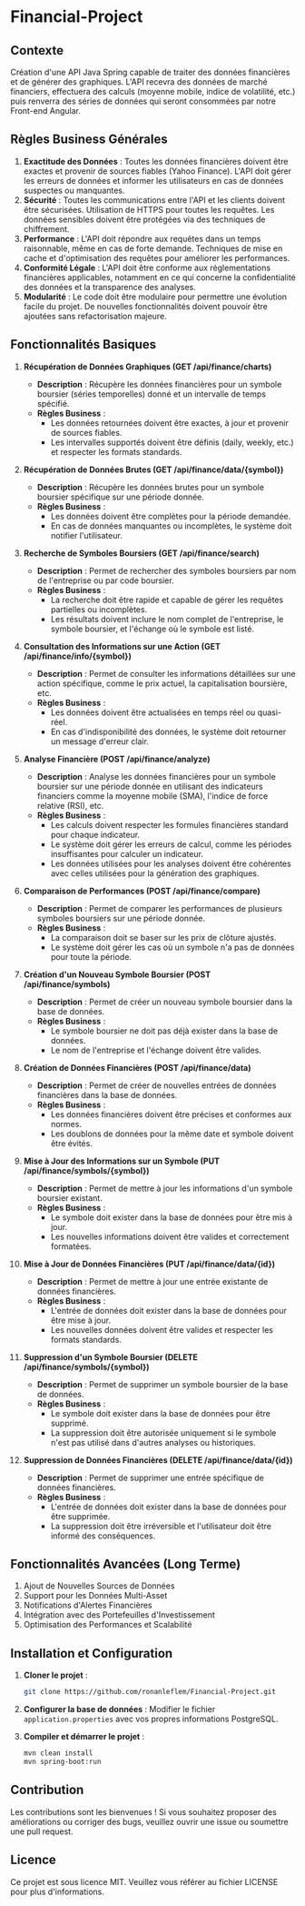 # Financial-Project

## Contexte
Création d'une API Java Spring capable de traiter des données financières et de générer des graphiques. L'API recevra des données de marché financiers, effectuera des calculs (moyenne mobile, indice de volatilité, etc.) puis renverra des séries de données qui seront consommées par notre Front-end Angular.

## Règles Business Générales

1. **Exactitude des Données** : Toutes les données financières doivent être exactes et provenir de sources fiables (Yahoo Finance). L'API doit gérer les erreurs de données et informer les utilisateurs en cas de données suspectes ou manquantes.
2. **Sécurité** : Toutes les communications entre l'API et les clients doivent être sécurisées. Utilisation de HTTPS pour toutes les requêtes. Les données sensibles doivent être protégées via des techniques de chiffrement.
3. **Performance** : L'API doit répondre aux requêtes dans un temps raisonnable, même en cas de forte demande. Techniques de mise en cache et d'optimisation des requêtes pour améliorer les performances.
4. **Conformité Légale** : L'API doit être conforme aux réglementations financières applicables, notamment en ce qui concerne la confidentialité des données et la transparence des analyses.
5. **Modularité** : Le code doit être modulaire pour permettre une évolution facile du projet. De nouvelles fonctionnalités doivent pouvoir être ajoutées sans refactorisation majeure.

## Fonctionnalités Basiques

1. **Récupération de Données Graphiques (GET /api/finance/charts)**
   - **Description** : Récupère les données financières pour un symbole boursier (séries temporelles) donné et un intervalle de temps spécifié.
   - **Règles Business** :
     - Les données retournées doivent être exactes, à jour et provenir de sources fiables.
     - Les intervalles supportés doivent être définis (daily, weekly, etc.) et respecter les formats standards.
        
2. **Récupération de Données Brutes (GET /api/finance/data/{symbol})**
   - **Description** : Récupère les données brutes pour un symbole boursier spécifique sur une période donnée.
   - **Règles Business** :
     - Les données doivent être complètes pour la période demandée.
     - En cas de données manquantes ou incomplètes, le système doit notifier l'utilisateur.
      
3. **Recherche de Symboles Boursiers (GET /api/finance/search)**
   - **Description** : Permet de rechercher des symboles boursiers par nom de l'entreprise ou par code boursier.
   - **Règles Business** :
     - La recherche doit être rapide et capable de gérer les requêtes partielles ou incomplètes.
     - Les résultats doivent inclure le nom complet de l'entreprise, le symbole boursier, et l'échange où le symbole est listé.

4. **Consultation des Informations sur une Action (GET /api/finance/info/{symbol})**
   - **Description** : Permet de consulter les informations détaillées sur une action spécifique, comme le prix actuel, la capitalisation boursière, etc.
   - **Règles Business** :
     - Les données doivent être actualisées en temps réel ou quasi-réel.
     - En cas d'indisponibilité des données, le système doit retourner un message d'erreur clair.

5. **Analyse Financière (POST /api/finance/analyze)**
   - **Description** : Analyse les données financières pour un symbole boursier sur une période donnée en utilisant des indicateurs financiers comme la moyenne mobile (SMA), l'indice de force relative (RSI), etc.
   - **Règles Business** :
     - Les calculs doivent respecter les formules financières standard pour chaque indicateur.
     - Le système doit gérer les erreurs de calcul, comme les périodes insuffisantes pour calculer un indicateur.
     - Les données utilisées pour les analyses doivent être cohérentes avec celles utilisées pour la génération des graphiques.

6. **Comparaison de Performances (POST /api/finance/compare)**
   - **Description** : Permet de comparer les performances de plusieurs symboles boursiers sur une période donnée.
   - **Règles Business** :
     - La comparaison doit se baser sur les prix de clôture ajustés.
     - Le système doit gérer les cas où un symbole n'a pas de données pour toute la période.

7. **Création d'un Nouveau Symbole Boursier (POST /api/finance/symbols)**
   - **Description** : Permet de créer un nouveau symbole boursier dans la base de données.
   - **Règles Business** :
     - Le symbole boursier ne doit pas déjà exister dans la base de données.
     - Le nom de l'entreprise et l'échange doivent être valides.

8. **Création de Données Financières (POST /api/finance/data)**
   - **Description** : Permet de créer de nouvelles entrées de données financières dans la base de données.
   - **Règles Business** :
     - Les données financières doivent être précises et conformes aux normes.
     - Les doublons de données pour la même date et symbole doivent être évités.

9. **Mise à Jour des Informations sur un Symbole (PUT /api/finance/symbols/{symbol})**
   - **Description** : Permet de mettre à jour les informations d'un symbole boursier existant.
   - **Règles Business** :
     - Le symbole doit exister dans la base de données pour être mis à jour.
     - Les nouvelles informations doivent être valides et correctement formatées.

10. **Mise à Jour de Données Financières (PUT /api/finance/data/{id})**
    - **Description** : Permet de mettre à jour une entrée existante de données financières.
    - **Règles Business** :
      - L'entrée de données doit exister dans la base de données pour être mise à jour.
      - Les nouvelles données doivent être valides et respecter les formats standards.

11. **Suppression d'un Symbole Boursier (DELETE /api/finance/symbols/{symbol})**
    - **Description** : Permet de supprimer un symbole boursier de la base de données.
    - **Règles Business** :
      - Le symbole doit exister dans la base de données pour être supprimé.
      - La suppression doit être autorisée uniquement si le symbole n'est pas utilisé dans d'autres analyses ou historiques.

12. **Suppression de Données Financières (DELETE /api/finance/data/{id})**
    - **Description** : Permet de supprimer une entrée spécifique de données financières.
    - **Règles Business** :
      - L'entrée de données doit exister dans la base de données pour être supprimée.
      - La suppression doit être irréversible et l'utilisateur doit être informé des conséquences.

## Fonctionnalités Avancées (Long Terme)

1. Ajout de Nouvelles Sources de Données
2. Support pour les Données Multi-Asset
3. Notifications d'Alertes Financières
4. Intégration avec des Portefeuilles d'Investissement
5. Optimisation des Performances et Scalabilité

## Installation et Configuration

1. **Cloner le projet** : 
   ```bash
   git clone https://github.com/ronanleflem/Financial-Project.git
   ```

2. **Configurer la base de données** : Modifier le fichier `application.properties` avec vos propres informations PostgreSQL.

3. **Compiler et démarrer le projet** :
   ```bash
   mvn clean install
   mvn spring-boot:run
   ```
## Contribution

Les contributions sont les bienvenues ! Si vous souhaitez proposer des améliorations ou corriger des bugs, veuillez ouvrir une issue ou soumettre une pull request.

## Licence

Ce projet est sous licence MIT. Veuillez vous référer au fichier LICENSE pour plus d'informations.
